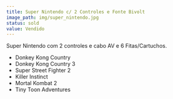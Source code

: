 ```yaml
---
title: Super Nintendo c/ 2 Controles e Fonte Bivolt
image_path: img/super_nintendo.jpg
status: sold
value: Vendido
---
```

Super Nintendo com 2 controles e cabo AV e 6 Fitas/Cartuchos.

- Donkey Kong Country
- Donkey Kong Country 3
- Super Street Fighter 2
- Killer Instinct
- Mortal Kombat 2
- Tiny Toon Adventures

